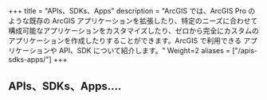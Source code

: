 +++
title = "APIs、SDKs、Apps"
description = "ArcGIS では、ArcGIS Pro のような既存の ArcGIS アプリケーションを拡張したり、特定のニーズに合わせて構成可能なアプリケーションをカスタマイズしたり、ゼロから完全にカスタムのアプリケーションを作成したりすることができます。ArcGIS で利用できる アプリケーションや API、SDK について紹介します。"
Weight=2
aliases = ["/apis-sdks-apps/"]
+++

## APIs、SDKs、Apps....　


